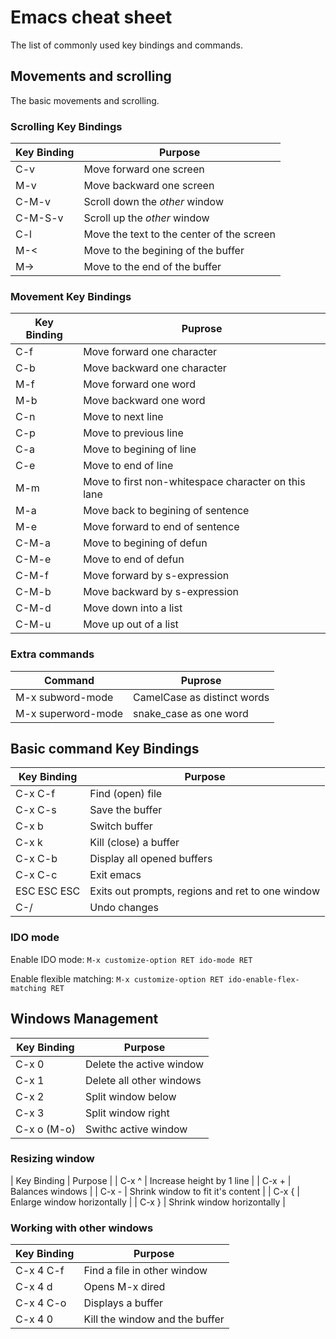 # Emacs cheat sheet

The list of commonly used key bindings and commands.

## Movements and scrolling

The basic movements and scrolling.

### Scrolling Key Bindings

|Key Binding| Purpose |
|-----------|---------|
| C-v       | Move forward one screen |
| M-v	    | Move backward one screen |
| C-M-v	    | Scroll down the *other* window |
| C-M-S-v   | Scroll up the *other* window |
| C-l	    | Move the text to the center of the screen |
| M-<	    | Move to the begining of the buffer |
| M->	    | Move to the end of the buffer |

### Movement Key Bindings

| Key Binding | Puprose |
| ----------- | ------- |
| C-f	      | Move forward one character |
| C-b	      | Move backward one character |
| M-f	      | Move forward one word |
| M-b	      | Move backward one word |
| C-n	      | Move to next line |
| C-p	      | Move to previous line |
| C-a	      | Move to begining of line |
| C-e	      | Move to end of line |
| M-m	      | Move to first non-whitespace character on this lane |
| M-a	      | Move back to begining of sentence |
| M-e	      | Move forward to end of sentence |
| C-M-a	      | Move to begining of defun |
| C-M-e	      | Move to end of defun |
| C-M-f	      | Move forward by s-expression |
| C-M-b	      | Move backward by s-expression |
| C-M-d	      | Move down into a list |
| C-M-u	      | Move up out of a list |

### Extra commands

| Command | Puprose |
| ------- | ------- |
| M-x subword-mode | CamelCase as distinct words |
| M-x superword-mode | snake_case as one word |

## Basic command Key Bindings

| Key Binding | Purpose |
| ----------- | ------- |
| C-x C-f     | Find (open) file |
| C-x C-s     | Save the buffer |
| C-x b	      | Switch buffer |
| C-x k	      | Kill (close) a buffer |
| C-x C-b     | Display all opened buffers |
| C-x C-c     | Exit emacs |
| ESC ESC ESC | Exits out prompts, regions and ret to one window |
| C-/ 	      | Undo changes |

### IDO mode

Enable IDO mode:
```M-x customize-option RET ido-mode RET```

Enable flexible matching:
```M-x customize-option RET ido-enable-flex-matching RET```

## Windows Management

| Key Binding | Purpose |
| ----------- | ------- |
| C-x 0	      | Delete the active window |
| C-x 1	      | Delete all other windows |
| C-x 2	      | Split window below |
| C-x 3	      | Split window right |
| C-x o (M-o) | Swithc active window |

### Resizing window

| Key Binding | Purpose |
| C-x ^	      | Increase height by 1 line |
| C-x +	      | Balances windows |
| C-x -	      | Shrink window to fit it's content |
| C-x {	      | Enlarge window horizontally |
| C-x }	      | Shrink window horizontally |

### Working with other windows

| Key Binding | Purpose |
| ----------- | ------- |
| C-x 4 C-f   | Find a file in other window |
| C-x 4 d     | Opens M-x dired |
| C-x 4 C-o   | Displays a buffer |
| C-x 4 0     | Kill the window and the buffer |